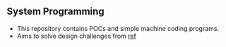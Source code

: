 ## System Programming

* This repository contains POCs and simple machine coding programs.
* Aims to solve design challenges from [ref](https://codingchallenges.fyi/challenges/challenge-wc/)


